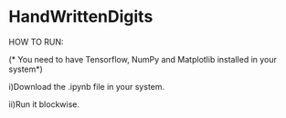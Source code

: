 # HandWrittenDigits

HOW TO RUN:

(* You need to have Tensorflow, NumPy and Matplotlib installed in your system*)

i)Download the .ipynb file in your system.

ii)Run it blockwise.
